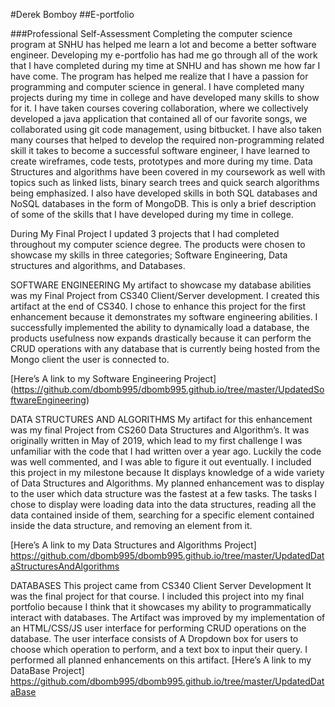 #Derek Bomboy 
##E-portfolio

###Professional Self-Assessment 
Completing the computer science program at SNHU has helped me learn a lot and become a better software engineer. Developing my e-portfolio has had me go through all of the work that I have completed during my time at SNHU and has shown me how far I have come. The program has helped me realize that I have a passion for programming and computer science in general. I have completed many projects during my time in college and have developed many skills to show for it. I have taken courses covering collaboration, where we collectively developed a java application that contained all of our favorite songs, we collaborated using git code management, using bitbucket. I have also taken many courses that helped to develop the required non-programming related skill it takes to become a successful software engineer, I have learned to create wireframes, code tests, prototypes and more during my time. Data Structures and algorithms have been covered in my coursework as well with topics such as linked lists, binary search trees and quick search algorithms being emphasized. I also have developed skills in both SQL databases and NoSQL databases in the form of MongoDB. This is only a brief description of some of the skills that I have developed during my time in college.

During My Final Project I updated 3 projects that I had completed throughout my computer science degree. The products were chosen to showcase my skills in three categories; Software Engineering, Data structures and algorithms, and Databases. 


SOFTWARE ENGINEERING
My artifact to showcase my database abilities was my Final Project from CS340 Client/Server development. I created this artifact at the end of CS340. I chose to enhance this project for the first enhancement because it demonstrates my software engineering abilities. I successfully implemented the ability to dynamically load a database, the products usefulness now expands drastically because it can perform the CRUD operations with any database that is currently being hosted from the Mongo client the user is connected to.

[Here’s A link to my Software Engineering Project] (https://github.com/dbomb995/dbomb995.github.io/tree/master/UpdatedSoftwareEngineering)

DATA STRUCTURES AND ALGORITHMS
My artifact for this enhancement was my final Project from CS260 Data Structures and Algorithm’s. It was originally written in May of 2019, which lead to my first challenge I was unfamiliar with the code that I had written over a year ago. Luckily the code was well commented, and I was able to figure it out eventually. I included this project in my milestone because It displays knowledge of a wide variety of Data Structures and Algorithms. My planned enhancement was to display to the user which data structure was the fastest at a few tasks. The tasks I chose to display were loading data into the data structures, reading all the data contained inside of them, searching for a specific element contained inside the data structure, and removing an element from it.  

[Here’s A link to my Data Structures and Algorithms Project] https://github.com/dbomb995/dbomb995.github.io/tree/master/UpdatedDataStructuresAndAlgorithms

DATABASES
This project came from CS340 Client Server Development It was the final project for that course. I included this project into my final portfolio because I think that it showcases my ability to programmatically interact with databases. The Artifact was improved by my implementation of an HTML/CSS/JS user interface for performing CRUD operations on the database. The user interface consists of A Dropdown box for users to choose which operation to perform, and a text box to input their query. I performed all planned enhancements on this artifact. 
[Here’s A link to my DataBase Project] https://github.com/dbomb995/dbomb995.github.io/tree/master/UpdatedDataBase
